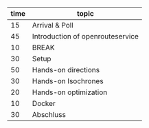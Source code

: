 

| time 	| topic                            	|
|------	|----------------------------------	|
| 15   	| Arrival & Poll                   	|
| 45   	| Introduction of openrouteservice 	|
| 10   	| BREAK                            	|
| 30   	| Setup                            	|
| 50   	| Hands-on directions              	|
| 30   	| Hands-on Isochrones              	|
| 20   	| Hands-on optimization            	|
| 10   	| Docker                           	|
| 30   	| Abschluss                        	|